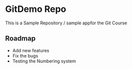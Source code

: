 # GitDemo Repo
This is a Sample Repository / sample appfor the Git Course

## Roadmap
* Add new features
* Fix the bugs
* Testing the Numbering system 